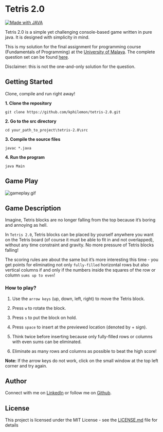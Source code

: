 # Tetris 2.0
[![Made with JAVA](https://img.shields.io/badge/Made_with-JAVA-1abc9c.svg)](https://en.wikipedia.org/wiki/Java_(programming_language))

Tetris 2.0 is a simple yet challenging console-based game written in pure java. 
It is designed with simplicity in mind. 

This is my solution for the final assignment for programming course (Fundamentals of Programming) at the [University of Malaya](https://www.um.edu.my/).
The complete question set can be found [here](https://github.com/lee-quan/tetris-2.0/blob/main/Tetris%202.0%20Question.pdf).

Disclaimer: this is not the one-and-only solution for the question.

## Getting Started
Clone, compile and run right away!

**1. Clone the repository**
```
git clone https://github.com/kphilemon/tetris-2.0.git
```
**2. Go to the src directory**
```
cd your_path_to_project\tetris-2.0\src
```
**3. Compile the source files**
```
javac *.java
```
**4. Run the program**
```
java Main
```

## Game Play
 ![gameplay.gif](https://github.com/kphilemon/tetris-2.0/blob/master/gameplay.gif)

## Game Description
Imagine, Tetris blocks are no longer falling from the top because it’s boring and annoying as hell.

In `Tetris 2.0`, Tetris blocks can be placed by yourself anywhere you want on the Tetris board (of course it must be able to fit in and not overlapped), without any time constraint and gravity. No more pressure of Tetris blocks falling!

The scoring rules are about the same but it’s more interesting this time - you get points for eliminating not only `fully-filled` horizontal rows but also vertical columns if and only if the numbers inside the squares of the row or column `sums up to even`!

### How to play?
1. Use the `arrow keys` (up, down, left, right) to move the Tetris block.

2. Press `w` to rotate the block.

3. Press `s` to put the block on hold.

4. Press `space` to insert at the previewed location (denoted by + sign).

5. Think twice before inserting because only fully-filled rows or columns with even sums can be eliminated.

6. Eliminate as many rows and columns as possible to beat the high score!

**Note:** If the arrow keys do not work, click on the small window at the top left corner and try again.

## Author
Connect with me on [LinkedIn](https://www.linkedin.com/in/philemon-khor/) or follow me on [Github](https://github.com/kphilemon).


## License
This project is licensed under the MIT License - see the [LICENSE.md](https://github.com/kphilemon/tetris-2.0/blob/master/LICENSE.md) file for details
